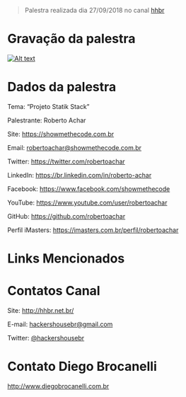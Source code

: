 > Palestra realizada dia 27/09/2018 no canal [hhbr](http://youtube.com/hhbr-tech)

# Gravação da palestra
[![Alt text](https://i.ytimg.com/vi/hGjPiQE38gs/hqdefault.jpg)](https://www.youtube.com/watch?v=hGjPiQE38gs)

# Dados da palestra

Tema: “Projeto Statik Stack”

Palestrante: Roberto Achar

Site: https://showmethecode.com.br

Email: robertoachar@showmethecode.com.br

Twitter: https://twitter.com/robertoachar

LinkedIn: https://br.linkedin.com/in/roberto-achar

Facebook: https://www.facebook.com/showmethecode

YouTube: https://www.youtube.com/user/robertoachar

GitHub: https://github.com/robertoachar

Perfil iMasters: https://imasters.com.br/perfil/robertoachar

# Links Mencionados

# Contatos Canal
Site: http://hhbr.net.br/

E-mail: hackershousebr@gmail.com

Twitter: [@hackershousebr](twitter.com/hackershousebr)

# Contato Diego Brocanelli
http://www.diegobrocanelli.com.br
